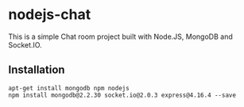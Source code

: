 # nodejs-chat
This is a simple Chat room project built with Node.JS, MongoDB and Socket.IO.

## Installation
```
apt-get install mongodb npm nodejs
npm install mongodb@2.2.30 socket.io@2.0.3 express@4.16.4 --save
```
